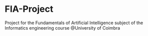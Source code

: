 # FIA-Project
Project for the  Fundamentals of Artificial Intelligence subject of the Informatics engineering course @University of Coimbra
